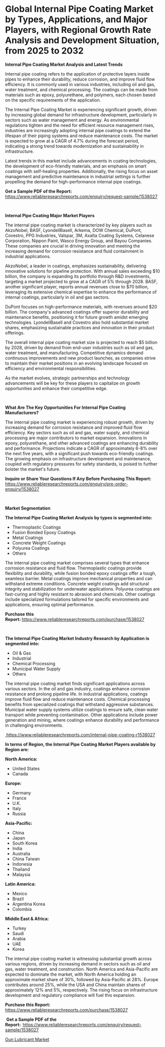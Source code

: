 <p><h1>Global Internal Pipe Coating Market by Types, Applications, and Major Players, with Regional Growth Rate Analysis and Development Situation, from 2025 to 2032</h1></p><p><strong>Internal Pipe Coating Market Analysis and Latest Trends</strong></p>
<p><p>Internal pipe coating refers to the application of protective layers inside pipes to enhance their durability, reduce corrosion, and improve fluid flow efficiency. It is commonly used in various industries, including oil and gas, water treatment, and chemical processing. The coatings can be made from materials such as epoxy, polyurethane, and polymers, each chosen based on the specific requirements of the application.</p><p>The Internal Pipe Coating Market is experiencing significant growth, driven by increasing global demand for infrastructure development, particularly in sectors such as water management and energy. As environmental regulations tighten and the need for efficient resource management rises, industries are increasingly adopting internal pipe coatings to extend the lifespan of their piping systems and reduce maintenance costs. The market is expected to grow at a CAGR of 4.7% during the forecast period, indicating a strong trend towards modernization and sustainability in infrastructure.</p><p>Latest trends in this market include advancements in coating technologies, the development of eco-friendly materials, and an emphasis on smart coatings with self-healing properties. Additionally, the rising focus on asset management and predictive maintenance in industrial settings is further propelling the demand for high-performance internal pipe coatings.</p></p>
<p><strong>Get a Sample PDF of the Report:&nbsp;</strong> <a href="https://www.reliableresearchreports.com/enquiry/request-sample/1538027?utm_campaign=3012&utm_medium=2&utm_source=Github&utm_content=ia&utm_term=01042025&utm_id=internal-pipe-coating">https://www.reliableresearchreports.com/enquiry/request-sample/1538027</a></p>
<p>&nbsp;</p>
<p><strong>Internal Pipe Coating Major Market Players</strong></p>
<p><p>The internal pipe coating market is characterized by key players such as AkzoNobel, BASF, LyondellBasell, Arkema, DOW Chemical, DuPont, Covestro, PPG Industries, Valspar, 3M, Axalta Coating Systems, Celanese Corporation, Nippon Paint, Wasco Energy Group, and Bayou Companies. These companies are crucial in driving innovation and meeting the increasing demand for corrosion resistance and fluid containment in industrial applications.</p><p>AkzoNobel, a leader in coatings, emphasizes sustainability, delivering innovative solutions for pipeline protection. With annual sales exceeding $10 billion, the company is expanding its portfolio through R&D investments, targeting a market projected to grow at a CAGR of 5% through 2028. BASF, another significant player, reports annual revenues close to $70 billion, leveraging its extensive chemical expertise to enhance the performance of internal coatings, particularly in oil and gas sectors.</p><p>DuPont focuses on high-performance materials, with revenues around $20 billion. The company's advanced coatings offer superior durability and maintenance benefits, positioning it for future growth amidst emerging technologies. LyondellBasell and Covestro also hold substantial market shares, emphasizing sustainable practices and innovation in their product offerings.</p><p>The overall internal pipe coating market size is projected to reach $5 billion by 2028, driven by demand from end-user industries such as oil and gas, water treatment, and manufacturing. Competitive dynamics demand continuous improvements and new product launches, as companies strive to maintain their market positions in an evolving landscape focused on efficiency and environmental responsibilities. </p><p>As the market evolves, strategic partnerships and technology advancements will be key for these players to capitalize on growth opportunities and enhance their competitive edge.</p></p>
<p>&nbsp;</p>
<p><strong>What Are The Key Opportunities For Internal Pipe Coating Manufacturers?</strong></p>
<p><p>The internal pipe coating market is experiencing robust growth, driven by increasing demand for corrosion resistance and improved fluid flow efficiency. Key sectors such as oil and gas, water supply, and chemical processing are major contributors to market expansion. Innovations in epoxy, polyurethane, and other advanced coatings are enhancing durability and performance. Projections indicate a CAGR of approximately 6-8% over the next five years, with a significant push towards eco-friendly coatings. The growing emphasis on infrastructure development and maintenance, coupled with regulatory pressures for safety standards, is poised to further bolster the market's future.</p></p>
<p><strong>Inquire or Share Your Questions If Any Before Purchasing This Report:</strong> <a href="https://www.reliableresearchreports.com/enquiry/pre-order-enquiry/1538027?utm_campaign=3012&utm_medium=2&utm_source=Github&utm_content=ia&utm_term=01042025&utm_id=internal-pipe-coating">https://www.reliableresearchreports.com/enquiry/pre-order-enquiry/1538027</a></p>
<p>&nbsp;</p>
<p><strong>Market Segmentation</strong></p>
<p><strong>The Internal Pipe Coating Market Analysis by types is segmented into:</strong></p>
<p><ul><li>Thermoplastic Coatings</li><li>Fusion Bonded Epoxy Coatings</li><li>Metal Coatings</li><li>Concrete Weight Coatings</li><li>Polyurea Coatings</li><li>Others</li></ul></p>
<p><p>The internal pipe coating market comprises several types that enhance corrosion resistance and fluid flow. Thermoplastic coatings provide flexibility and durability, while fusion bonded epoxy coatings offer a tough, seamless barrier. Metal coatings improve mechanical properties and can withstand extreme conditions. Concrete weight coatings add structural integrity and stabilization for underwater applications. Polyurea coatings are fast-curing and highly resistant to abrasion and chemicals. Other coatings include specialized formulations tailored for specific environments and applications, ensuring optimal performance.</p></p>
<p><strong>Purchase this Report:&nbsp;</strong><a href="https://www.reliableresearchreports.com/purchase/1538027?utm_campaign=3012&utm_medium=2&utm_source=Github&utm_content=ia&utm_term=01042025&utm_id=internal-pipe-coating">https://www.reliableresearchreports.com/purchase/1538027</a></p>
<p>&nbsp;</p>
<p><strong>The Internal Pipe Coating Market Industry Research by Application is segmented into:</strong></p>
<p><ul><li>Oil & Gas</li><li>Industrial</li><li>Chemical Processing</li><li>Municipal Water Supply</li><li>Others</li></ul></p>
<p><p>The internal pipe coating market finds significant applications across various sectors. In the oil and gas industry, coatings enhance corrosion resistance and prolong pipeline life. In industrial applications, coatings improve fluid flow and reduce maintenance costs. Chemical processing benefits from specialized coatings that withstand aggressive substances. Municipal water supply systems utilize coatings to ensure safe, clean water transport while preventing contamination. Other applications include power generation and mining, where coatings enhance durability and performance in challenging environments.</p></p>
<p><a href="https://www.reliableresearchreports.com/internal-pipe-coating-r1538027?utm_campaign=3012&utm_medium=2&utm_source=Github&utm_content=ia&utm_term=01042025&utm_id=internal-pipe-coating">&nbsp;https://www.reliableresearchreports.com/internal-pipe-coating-r1538027</a></p>
<p><strong>In terms of Region, the Internal Pipe Coating Market Players available by Region are:</strong></p>
<p>
    <p> <strong> North America: </strong>
        <ul>
            <li>United States</li>
            <li>Canada</li>
        </ul>
        </p> 
    <p> <strong> Europe: </strong>
        <ul>
            <li>Germany</li>
            <li>France</li>
            <li>U.K.</li>
            <li>Italy</li>
            <li>Russia</li>
        </ul>
        </p> 
    <p> <strong> Asia-Pacific: </strong>
        <ul>
            <li>China</li>
            <li>Japan</li>
            <li>South Korea</li>
            <li>India</li>
            <li>Australia</li>
            <li>China Taiwan</li>
            <li>Indonesia</li>
            <li>Thailand</li>
            <li>Malaysia</li>
        </ul>
        </p> 
    <p> <strong> Latin America: </strong>
        <ul>
            <li>Mexico</li>
            <li>Brazil</li>
            <li>Argentina Korea</li>
            <li>Colombia</li>
        </ul>
        </p> 
    <p> <strong> Middle East & Africa: </strong>
        <ul>
            <li>Turkey</li>
            <li>Saudi</li>
            <li>Arabia</li>
            <li>UAE</li>
            <li>Korea</li>
        </ul>
    </p>
    </p>
<p><p>The internal pipe coating market is witnessing substantial growth across various regions, driven by increasing demand in sectors such as oil and gas, water treatment, and construction. North America and Asia-Pacific are expected to dominate the market, with North America holding an approximate market share of 30%, followed by Asia-Pacific at 28%. Europe contributes around 25%, while the USA and China maintain shares of approximately 12% and 5%, respectively. The rising focus on infrastructure development and regulatory compliance will fuel this expansion.</p></p>
<p><strong>Purchase this Report: </strong><a href="https://www.reliableresearchreports.com/purchase/1538027?utm_campaign=3012&utm_medium=2&utm_source=Github&utm_content=ia&utm_term=01042025&utm_id=internal-pipe-coating">https://www.reliableresearchreports.com/purchase/1538027</a></p>
<p>&nbsp;<strong>Get a Sample PDF of the Report:&nbsp;&nbsp;</strong><a href="https://www.reliableresearchreports.com/enquiry/request-sample/1538027?utm_campaign=3012&utm_medium=2&utm_source=Github&utm_content=ia&utm_term=01042025&utm_id=internal-pipe-coating">https://www.reliableresearchreports.com/enquiry/request-sample/1538027</a></p>
<p><strong></strong></p>
<p><p><a href="https://github.com/beroxiluwaya/Market-Research-Report-List-1/blob/main/gun-lubricant-market.md?utm_campaign=3012&utm_medium=2&utm_source=Github&utm_content=ia&utm_term=01042025&utm_id=internal-pipe-coating">Gun Lubricant Market</a></p></p>
